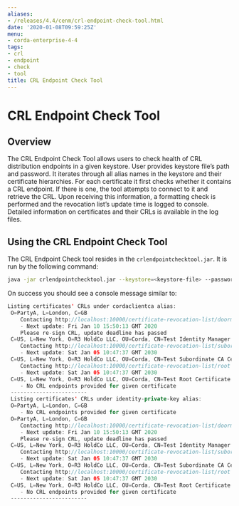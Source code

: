 ```yaml
---
aliases:
- /releases/4.4/cenm/crl-endpoint-check-tool.html
date: '2020-01-08T09:59:25Z'
menu:
- corda-enterprise-4-4
tags:
- crl
- endpoint
- check
- tool
title: CRL Endpoint Check Tool
---
```



# CRL Endpoint Check Tool


## Overview

The CRL Endpoint Check Tool allows users to check health of CRL distribution endpoints in a given keystore. User
                provides keystore file’s path and password. It iterates through all alias names in the keystore and their certificate
                hierarchies. For each certificate it first checks whether it contains a CRL endpoint. If there is one, the tool
                attempts to connect to it and retrieve the CRL. Upon receiving this information, a formatting check is performed and
                the revocation list’s update time is logged to console. Detailed information on certificates and their CRLs is
                available in the log files.


## Using the CRL Endpoint Check Tool

The CRL Endpoint Check tool resides in the `crlendpointchecktool.jar`. It is run by the following command:

```bash
java -jar crlendpointchecktool.jar --keystore=<keystore-file> --password<keystore-password>
```
On success you should see a console message similar to:

```kotlin
Listing certificates' CRLs under cordaclientca alias:
 O=PartyA, L=London, C=GB
    Contacting http://localhost:10000/certificate-revocation-list/doorman CRL endpoint...
    - Next update: Fri Jan 10 15:50:13 GMT 2020
    Please re-sign CRL, update deadline has passed
 C=US, L=New York, O=R3 HoldCo LLC, OU=Corda, CN=Test Identity Manager Service Certificate
    Contacting http://localhost:10000/certificate-revocation-list/subordinate CRL endpoint...
    - Next update: Sat Jan 05 10:47:37 GMT 2030
 C=US, L=New York, O=R3 HoldCo LLC, OU=Corda, CN=Test Subordinate CA Certificate
    Contacting http://localhost:10000/certificate-revocation-list/root CRL endpoint...
    - Next update: Sat Jan 05 10:47:37 GMT 2030
 C=US, L=New York, O=R3 HoldCo LLC, OU=Corda, CN=Test Root Certificate
    - No CRL endpoints provided for given certificate
 ------------------------
 Listing certificates' CRLs under identity-private-key alias:
 O=PartyA, L=London, C=GB
    - No CRL endpoints provided for given certificate
 O=PartyA, L=London, C=GB
    Contacting http://localhost:10000/certificate-revocation-list/doorman CRL endpoint...
    - Next update: Fri Jan 10 15:50:13 GMT 2020
    Please re-sign CRL, update deadline has passed
 C=US, L=New York, O=R3 HoldCo LLC, OU=Corda, CN=Test Identity Manager Service Certificate
    Contacting http://localhost:10000/certificate-revocation-list/subordinate CRL endpoint...
    - Next update: Sat Jan 05 10:47:37 GMT 2030
 C=US, L=New York, O=R3 HoldCo LLC, OU=Corda, CN=Test Subordinate CA Certificate
    Contacting http://localhost:10000/certificate-revocation-list/root CRL endpoint...
    - Next update: Sat Jan 05 10:47:37 GMT 2030
 C=US, L=New York, O=R3 HoldCo LLC, OU=Corda, CN=Test Root Certificate
    - No CRL endpoints provided for given certificate
 ------------------------
```

